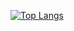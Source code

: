 [![Top Langs](https://github-readme-stats-git-masterrstaa-rickstaa.vercel.app/api/top-langs/?username=rh3nium)](https://github.com/rh3nium/github-readme-stats)
